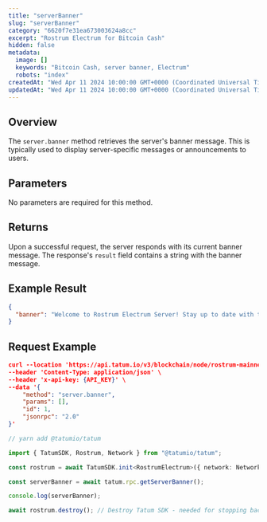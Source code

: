 ```yaml
---
title: "serverBanner"
slug: "serverBanner"
category: "6620f7e31ea673003624a8cc"
excerpt: "Rostrum Electrum for Bitcoin Cash"
hidden: false
metadata:
  image: []
  keywords: "Bitcoin Cash, server banner, Electrum"
  robots: "index"
createdAt: "Wed Apr 11 2024 10:00:00 GMT+0000 (Coordinated Universal Time)"
updatedAt: "Wed Apr 11 2024 10:00:00 GMT+0000 (Coordinated Universal Time)"
---
```


## Overview

The `server.banner` method retrieves the server's banner message. This is typically used to display server-specific messages or announcements to users.

## Parameters

No parameters are required for this method.

## Returns

Upon a successful request, the server responds with its current banner message. The response's `result` field contains a string with the banner message.

## Example Result

```json
{
  "banner": "Welcome to Rostrum Electrum Server! Stay up to date with the latest Bitcoin Cash news at our site."
}
```

## Request Example

```json cURL
curl --location 'https://api.tatum.io/v3/blockchain/node/rostrum-mainnet/' \
--header 'Content-Type: application/json' \
--header 'x-api-key: {API_KEY}' \
--data '{
    "method": "server.banner",
    "params": [],
    "id": 1,
    "jsonrpc": "2.0"
}'
```
```typescript
// yarn add @tatumio/tatum

import { TatumSDK, Rostrum, Network } from "@tatumio/tatum";

const rostrum = await TatumSDK.init<RostrumElectrum>({ network: Network.ROSTRUM_MAINNET });

const serverBanner = await tatum.rpc.getServerBanner();

console.log(serverBanner);

await rostrum.destroy(); // Destroy Tatum SDK - needed for stopping background jobs
```

